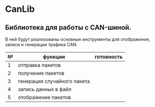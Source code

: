 # CanLib
Библиотека для работы с CAN-шиной.
--------------
В ней будут реализованы основные инструменты для отображения, записи и генерации трафика CAN.

№ | функции                           | готовность
--|-----------------------------------|------
1 | отправка пакетов                  | 
2 | получение пакетов                 | 
3 | генерация случайного пакета       | 
4 | запись данных в файл              |
5 | отображение пакетов               |
